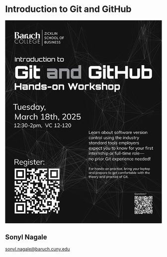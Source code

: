 # Introduction to Git and GitHub

![_assets/git_and_github_flyer.png](_assets/git_and_github_flyer.png)

## Sonyl Nagale

sonyl.nagale@baruch.cuny.edu